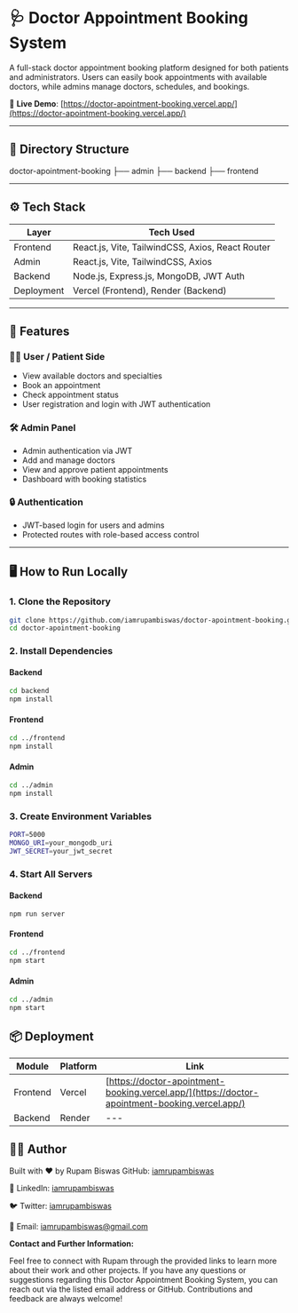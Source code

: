 # 🩺 Doctor Appointment Booking System

A full-stack doctor appointment booking platform designed for both patients and administrators.
Users can easily book appointments with available doctors, while admins manage doctors, schedules, and bookings.

🔗 **Live Demo**: [https://doctor-apointment-booking.vercel.app/](https://doctor-apointment-booking.vercel.app/)

---

## 📁 Directory Structure

doctor-apointment-booking
├── admin
├── backend
├── frontend

---

## ⚙️ Tech Stack

| Layer     | Tech Used                                      |
|-----------|-------------------------------------------------|
| Frontend  | React.js, Vite, TailwindCSS, Axios, React Router |
| Admin     | React.js, Vite, TailwindCSS, Axios              |
| Backend   | Node.js, Express.js, MongoDB, JWT Auth          |
| Deployment| Vercel (Frontend), Render (Backend)             |

---

## 🚀 Features

### 👨‍⚕️ User / Patient Side
- View available doctors and specialties
- Book an appointment
- Check appointment status
- User registration and login with JWT authentication

### 🛠 Admin Panel
- Admin authentication via JWT
- Add and manage doctors
- View and approve patient appointments
- Dashboard with booking statistics

### 🔒 Authentication
- JWT-based login for users and admins
- Protected routes with role-based access control

---

## 🖥️ How to Run Locally

### 1. Clone the Repository
```bash
git clone https://github.com/iamrupambiswas/doctor-apointment-booking.git
cd doctor-apointment-booking
```

### 2. Install Dependencies

#### Backend
```bash
cd backend
npm install
```

#### Frontend
```bash
cd ../frontend
npm install
```

#### Admin
```bash
cd ../admin
npm install
```

### 3. Create Environment Variables
```bash
PORT=5000
MONGO_URI=your_mongodb_uri
JWT_SECRET=your_jwt_secret
```

### 4. Start All Servers

#### Backend
```bsh
npm run server
```

#### Frontend
```bash
cd ../frontend
npm start
```

#### Admin
```bash
cd ../admin
npm start
```


## 📦 Deployment

| Module   | Platform | Link                                       |
|----------|----------|--------------------------------------------|
| Frontend | Vercel   | [https://doctor-apointment-booking.vercel.app/](https://doctor-apointment-booking.vercel.app/) |
| Backend  | Render   | ---                   |


## 👨‍💻 Author

Built with ❤️ by Rupam Biswas
GitHub: [iamrupambiswas](https://github.com/iamrupambiswas)

💼 LinkedIn: [iamrupambiswas](https://www.linkedin.com/in/iamrupambiswas/)

🐦 Twitter: [iamrupambiswas](https://x.com/iam_rupambiswas)

📧 Email: iamrupambiswas@gmail.com

**Contact and Further Information:**

Feel free to connect with Rupam through the provided links to learn more about their work and other projects. If you have any questions or suggestions regarding this Doctor Appointment Booking System, you can reach out via the listed email address or GitHub. Contributions and feedback are always welcome!